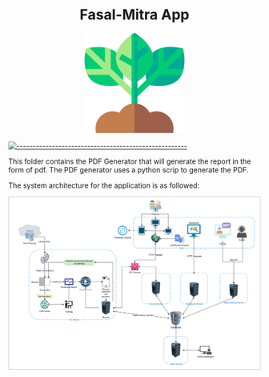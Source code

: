 <h1 align="center">Fasal-Mitra App</h1>

<div align="center">
<a href="https://github.com/FASAL-MITRA-SIH-22/Fasal-mitra-frontend"><img width=200px src="https://github.com/FASAL-MITRA-SIH-22/Fasal-mitra-frontend/blob/main/frontend/public/android-chrome-512x512.png"  alt="Project logo"/></a></a>
 
</div>

[![-----------------------------------------------------](https://raw.githubusercontent.com/andreasbm/readme/master/assets/lines/colored.png)](#-table-of-contents)

This folder contains the PDF Generator that will generate the report in the form of pdf. The PDF generator uses a python scrip to generate the PDF.

The system architecture for the application is as followed:

<a href="https://github.com/FASAL-MITRA-SIH-22/Fasal-mitra-frontend"><img width="auto" src="https://github.com/FASAL-MITRA-SIH-22/Fasal-Mitra/blob/main/AboutProject/ArchitectureDiagram.svg"  alt="System Architecture"/></a></a>
